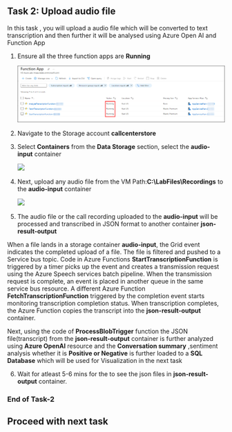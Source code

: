 ## Task 2: Upload audio file 

In this task , you will upload a audio file which will be converted to text transcription and then further it will be analysed using Azure Open AI and Function App

1. Ensure all the three function apps are **Running**

   ![](images/s8.png)

2. Navigate to the Storage account **callcenterstore<inject key="Deployment-id" enableCopy="false"></inject>**

3. Select **Containers** from the **Data Storage** section, select the **audio-input** container

   ![](images/25.png)

4. Next, upload any audio file from the VM Path:**C:\LabFiles\Recordings** to the **audio-input** container

    ![](images/26.png)

5. The audio file or the call recording uploaded to the **audio-input** will be processed and transcribed in JSON format to another container **json-result-output**

When a file lands in a storage container **audio-input**, the Grid event indicates the completed upload of a file. The file is filtered and pushed to a Service bus topic. Code in Azure Functions **StartTranscriptionFunction** is triggered by a timer picks up the event and creates a transmission request using the Azure Speech services batch pipeline. When the transmission request is complete, an event is placed in another queue in the same service bus resource. A different Azure Function **FetchTranscriptionFunction** triggered by the completion event starts monitoring transcription completion status. When transcription completes, the Azure Function copies the transcript into the **json-result-output** container.

Next, using the code of **ProcessBlobTrigger** function the JSON file(transcript) from the **json-result-output** container is further analyzed using **Azure OpenAI** resource and the **Conversation summary** ,sentiment analysis whether it is **Positive or Negative** is further loaded to a **SQL Database** which will be used for Visualization in the next task

6. Wait for atleast 5-6 mins for the to see the json files in **json-result-output** container.

### End of Task-2

## Proceed with next task

